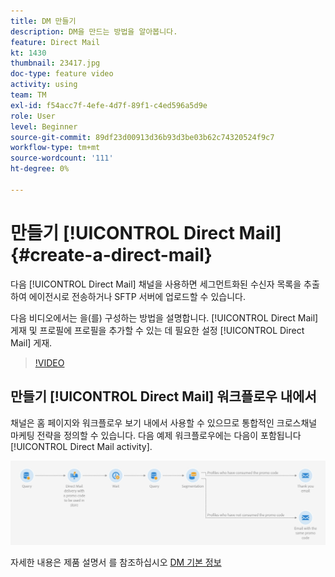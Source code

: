 ```yaml
---
title: DM 만들기
description: DM을 만드는 방법을 알아봅니다.
feature: Direct Mail
kt: 1430
thumbnail: 23417.jpg
doc-type: feature video
activity: using
team: TM
exl-id: f54acc7f-4efe-4d7f-89f1-c4ed596a5d9e
role: User
level: Beginner
source-git-commit: 89df23d00913d36b93d3be03b62c74320524f9c7
workflow-type: tm+mt
source-wordcount: '111'
ht-degree: 0%

---
```


# 만들기 [!UICONTROL Direct Mail] {#create-a-direct-mail}

다음 [!UICONTROL Direct Mail] 채널을 사용하면 세그먼트화된 수신자 목록을 추출하여 에이전시로 전송하거나 SFTP 서버에 업로드할 수 있습니다.

다음 비디오에서는 을(를) 구성하는 방법을 설명합니다. [!UICONTROL Direct Mail] 게재 및 프로필에 프로필을 추가할 수 있는 데 필요한 설정 [!UICONTROL Direct Mail] 게재.

>[!VIDEO](https://video.tv.adobe.com/v/23417?quality=12&learn=on)

## 만들기 [!UICONTROL Direct Mail] 워크플로우 내에서

채널은 홈 페이지와 워크플로우 보기 내에서 사용할 수 있으므로 통합적인 크로스채널 마케팅 전략을 정의할 수 있습니다. 다음 예제 워크플로우에는 다음이 포함됩니다 [!UICONTROL Direct Mail activity].

![워크플로우 이미지](/help/assets/direct_mail_examplewf.png)

자세한 내용은 제품 설명서 를 참조하십시오 [DM 기본 정보](https://experienceleague.adobe.com/docs/campaign-standard/using/communication-channels/direct-mail/about-direct-mail.html)

